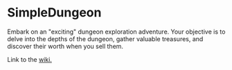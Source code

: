 # SimpleDungeon
Embark on an "exciting" dungeon exploration adventure. Your objective is to delve into the depths of the dungeon, gather valuable treasures, and discover their worth when you sell them.

Link to the [wiki.](https://github.com/Shadow1363/SimpleDungeon/wiki)
